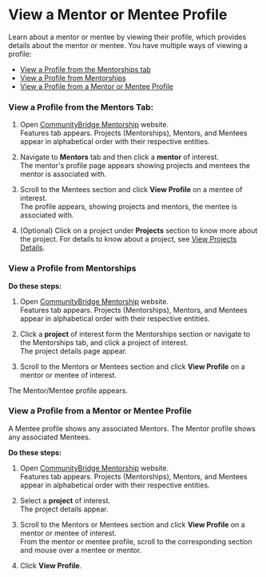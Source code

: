 # View a Mentor or Mentee Profile

Learn about a mentor or mentee by viewing their profile, which provides details about the mentor or mentee. You have multiple ways of viewing a profile:

* [View a Profile from the Mentorships tab](view-a-mentor-or-mentee-profile.md#view-a-profile-from-the-mentors-tab)
* [View a Profile from Mentorships](view-a-mentor-or-mentee-profile.md#view-a-profile-from-mentorships)
* [View a Profile from a Mentor or Mentee Profile](view-a-mentor-or-mentee-profile.md#ViewaMentororMenteeProfile-ViewaProfilefromaMentororMenteeProfile)

### **View a Profile from the Mentors Tab:**

1. Open [CommunityBridge Mentorship](https://people.communitybridge.org/) website.  
Features tab appears. Projects \(Mentorships\), Mentors, and Mentees appear in alphabetical order with their respective entities.

2. Navigate to **Mentors** tab and then click a **mentor** of interest.  
The mentor's profile page appears showing projects and mentees the mentor is associated with.

3. Scroll to the Mentees section and click **View Profile** on a mentee of interest.  
The profile appears, showing projects and mentors, the mentee is associated with.

4. \(Optional\) Click on a project under **Projects** section to know more about the project. For details to know about a project, see [View Projects Details](view-projects-details.md).

### View a Profile from Mentorships

**Do these steps:**

1. Open [CommunityBridge Mentorship](https://people.communitybridge.org/) website.  
Features tab appears. Projects \(Mentorships\), Mentors, and Mentees appear in alphabetical order with their respective entities.

2. Click a **project** of interest form the Mentorships section or navigate to the Mentorships tab, and click a project of interest.  
The project details page appear.

3. Scroll to the Mentors or Mentees section and click **View Profile** on a mentor or mentee of interest.

The Mentor/Mentee profile appears.

### View a Profile from a Mentor or Mentee Profile <a id="ViewaMentororMenteeProfile-ViewaProfilefromaMentororMenteeProfile"></a>

A Mentee profile shows any associated Mentors. The Mentor profile shows any associated Mentees.

**Do these steps:**

1. Open [CommunityBridge Mentorship](https://people.communitybridge.org/) website.  
Features tab appears. Projects \(Mentorships\), Mentors, and Mentees appear in alphabetical order with their respective entities.

2. Select a **project** of interest.  
The project details appear.

3. Scroll to the Mentors or Mentees section and click **View Profile** on a mentor or mentee of interest.  
From the mentor or mentee profile, scroll to the corresponding section and mouse over a mentee or mentor.

4. Click **View Profile**.

